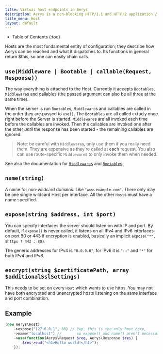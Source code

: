 ```yaml
---
title: Virtual host endpoints in Aerys
description: Aerys is a non-blocking HTTP/1.1 and HTTP/2 application / websocket / static file server.
title_menu: Host
layout: default
---
```


* Table of Contents
{:toc}

Hosts are the most fundamental entity of configuration; they describe how Aerys can be reached and what it dispatches to. Its functions in general return $this, so one can easily chain calls.

## `use(Middleware | Bootable | callable(Request, Response))`

The way everything is attached to the Host. Currently it accepts `Bootable`s, `Middleware`s and callables (the passed argument can also be all three at the same time).

When the server is run `Bootable`s, `Middleware`s and callables are called in the order they are passed to `use()`. The `Bootable`s are all called extacly once right before the Server is started. `Middleware`s are all invoked each time before the callables are invoked. Then the callables are invoked one after the other *until* the response has been started - the remaining callables are ignored.

> Note: be careful with `Middleware`s, only use them if you really need them. They are expensive as they're called at **each** request. You also can use route-specific `Middleware`s to only invoke them when needed.

See also the documentation for [`Middleware`s](middleware.html) and [`Bootable`s](bootable.html).

## `name(string)`

A name for non-wildcard domains. Like `"www.example.com"`. There only may be one single wildcard Host per interface. All the other `Host`s must have a name specified.

## `expose(string $address, int $port)`

You can specify interfaces the server should listen on with IP and port. By default, if `expose()` is never called, it listens on all IPv4 and IPv6 interfaces on port 80 or 443 if encryption is enabled, basically an implicit `expose("*", $https ? 443 : 80)`.

The generic addresses for IPv4 is `"0.0.0.0"`, for IPv6 it is `"::"` and `"*"` for both IPv4 and IPv6.

## `encrypt(string $certificatePath, array $additionalSslSettings)`

This needs to be set on every `Host` which wants to use https. You may not have both encrypted and unencrypted hosts listening on the same interface and port combination.

## Example

```php
(new Aerys\Host)
    ->expose("127.0.0.1", 80) // Yup, this is the only host here,
    ->name("localhost") //       so expose() and name() aren't necessary
    ->use(function(Aerys\Request $req, Aerys\Response $res) {
        $res->end("<h1>Hello world!</h1>");
    });
```
